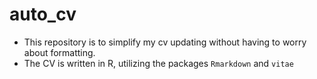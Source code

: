 # auto_cv

- This repository is to simplify my cv updating without having to worry about formatting.
- The CV is written in R, utilizing the packages `Rmarkdown` and `vitae`
